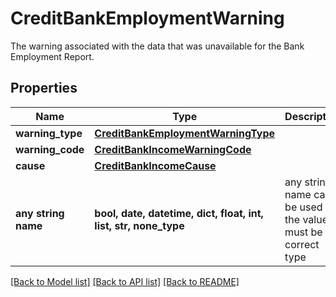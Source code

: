 # CreditBankEmploymentWarning

The warning associated with the data that was unavailable for the Bank Employment Report.

## Properties
Name | Type | Description | Notes
------------ | ------------- | ------------- | -------------
**warning_type** | [**CreditBankEmploymentWarningType**](CreditBankEmploymentWarningType.md) |  | 
**warning_code** | [**CreditBankIncomeWarningCode**](CreditBankIncomeWarningCode.md) |  | 
**cause** | [**CreditBankIncomeCause**](CreditBankIncomeCause.md) |  | 
**any string name** | **bool, date, datetime, dict, float, int, list, str, none_type** | any string name can be used but the value must be the correct type | [optional]

[[Back to Model list]](../README.md#documentation-for-models) [[Back to API list]](../README.md#documentation-for-api-endpoints) [[Back to README]](../README.md)


